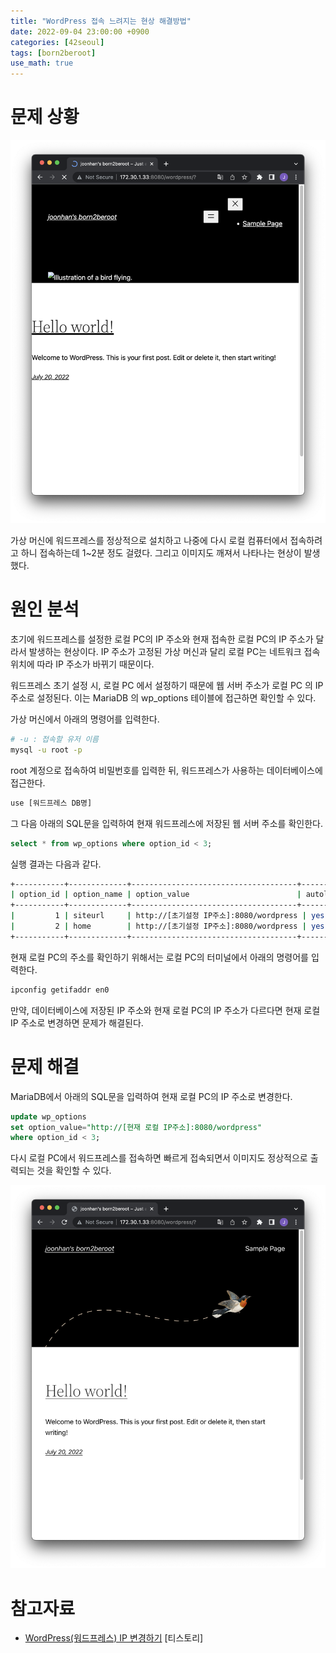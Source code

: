 ```yaml
---
title: "WordPress 접속 느려지는 현상 해결방법"
date: 2022-09-04 23:00:00 +0900
categories: [42seoul]
tags: [born2beroot]
use_math: true
---
```


# 문제 상황

![1](/assets/images/2022/2022-09-04-born2beroot-improving-access-speed-to-wordpress/1.png)

가상 머신에 워드프레스를 정상적으로 설치하고 나중에 다시 로컬 컴퓨터에서 접속하려고 하니 접속하는데 1~2분 정도 걸렸다. 그리고 이미지도 깨져서 나타나는 현상이 발생했다.

# 원인 분석

초기에 워드프레스를 설정한 로컬 PC의 IP 주소와 현재 접속한 로컬 PC의 IP 주소가 달라서 발생하는 현상이다. IP 주소가 고정된 가상 머신과 달리 로컬 PC는 네트워크 접속 위치에 따라 IP 주소가 바뀌기 때문이다.

워드프레스 초기 설정 시, 로컬 PC 에서 설정하기 때문에 웹 서버 주소가 로컬 PC 의 IP 주소로 설정된다. 이는 MariaDB 의 wp_options 테이블에 접근하면 확인할 수 있다.

가상 머신에서 아래의 명령어를 입력한다.

```bash
# -u : 접속할 유저 이름
mysql -u root -p
```

root 계정으로 접속하여 비밀번호를 입력한 뒤, 워드프레스가 사용하는 데이터베이스에 접근한다.

```bash
use [워드프레스 DB명]
```

그 다음 아래의 SQL문을 입력하여 현재 워드프레스에 저장된 웹 서버 주소를 확인한다.

```sql
select * from wp_options where option_id < 3;
```

실행 결과는 다음과 같다.

```bash
+-----------+-------------+-------------------------------------+----------+
| option_id | option_name | option_value                        | autoload |
+-----------+-------------+-------------------------------------+----------+
|         1 | siteurl     | http://[초기설정 IP주소]:8080/wordpress | yes      |
|         2 | home        | http://[초기설정 IP주소]:8080/wordpress | yes      |
+-----------+-------------+-------------------------------------+----------+
```

현재 로컬 PC의 주소를 확인하기 위해서는 로컬 PC의 터미널에서 아래의 명령어를 입력한다.

```bash
ipconfig getifaddr en0
```

만약, 데이터베이스에 저장된 IP 주소와 현재 로컬 PC의 IP 주소가 다르다면 현재 로컬 IP 주소로 변경하면 문제가 해결된다.

# 문제 해결

MariaDB에서 아래의 SQL문을 입력하여 현재 로컬 PC의 IP 주소로 변경한다.

```sql
update wp_options
set option_value="http://[현재 로컬 IP주소]:8080/wordpress"
where option_id < 3;
```

다시 로컬 PC에서 워드프레스를 접속하면 빠르게 접속되면서 이미지도 정상적으로 출력되는 것을 확인할 수 있다.

![2](/assets/images/2022/2022-09-04-born2beroot-improving-access-speed-to-wordpress/2.png)

# 참고자료

- [WordPress(워드프레스) IP 변경하기](https://pyj92.tistory.com/23) [티스토리]
